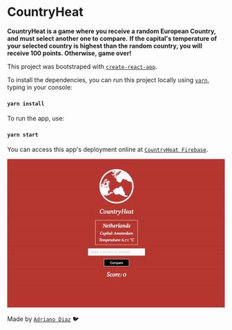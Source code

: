 <h1>CountryHeat</h1>

**CountryHeat is a game where you receive a random European Country, and must select another one to compare.**
**If the capital's temperature of your selected country is highest than the random country, you will receive 100 points. Otherwise, game over!**

This project was bootstraped with [`create-react-app`](https://github.com/facebook/create-react-app).

To install the dependencies, you can run this project locally using [`yarn`](https://yarnpkg.com/getting-started/usage), typing in your console:

#### `yarn install`

To run the app, use:

#### `yarn start`

You can access this app's deployment online at [`CountryHeat Firebase`](https://countryheat-5baa9.web.app/).

<p align="center">
  <img src="/src/assets/images/countryheat.gif" style="width: 550px;"/>
</p>

Made by [`Adriano Diaz`](https://www.linkedin.com/in/adriano-diaz/) :bird:
